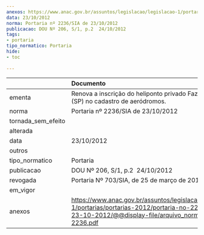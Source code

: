 ```yaml
---
anexos: https://www.anac.gov.br/assuntos/legislacao/legislacao-1/portarias/portarias-2012/portaria-no-2236-sia-de-23-10-2012/@@display-file/arquivo_norma/PA2012-2236.pdf
data: 23/10/2012
norma: Portaria nº 2236/SIA de 23/10/2012
publicacao: DOU Nº 206, S/1, p.2  24/10/2012
tags:
- portaria
tipo_normatico: Portaria
hide: 
- toc 
 
---
```


|                    | Documento                                                                                                                                                         |
|:-------------------|:------------------------------------------------------------------------------------------------------------------------------------------------------------------|
| ementa             | Renova a inscrição do heliponto privado Fazenda Canaã (SP) no cadastro de aeródromos.                                                                             |
| norma              | Portaria nº 2236/SIA de 23/10/2012                                                                                                                                |
| tornada_sem_efeito |                                                                                                                                                                   |
| alterada           |                                                                                                                                                                   |
| data               | 23/10/2012                                                                                                                                                        |
| outros             |                                                                                                                                                                   |
| tipo_normatico     | Portaria                                                                                                                                                          |
| publicacao         | DOU Nº 206, S/1, p.2  24/10/2012                                                                                                                                  |
| revogada           | Portaria Nº 703/SIA, de 25 de março de 2014                                                                                                                       |
| em_vigor           |                                                                                                                                                                   |
| anexos             | https://www.anac.gov.br/assuntos/legislacao/legislacao-1/portarias/portarias-2012/portaria-no-2236-sia-de-23-10-2012/@@display-file/arquivo_norma/PA2012-2236.pdf |